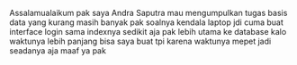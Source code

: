 Assalamualaikum pak saya Andra Saputra mau mengumpulkan tugas basis data yang kurang masih banyak pak 
soalnya kendala laptop jdi cuma buat interface login sama indexnya 
sedikit aja pak lebih utama ke database kalo waktunya lebih panjang bisa saya buat tpi karena waktunya mepet jadi seadanya aja maaf ya pak